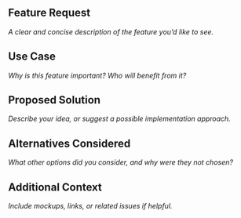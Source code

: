 ## Feature Request
_A clear and concise description of the feature you’d like to see._
## Use Case
_Why is this feature important? Who will benefit from it?_
## Proposed Solution
_Describe your idea, or suggest a possible implementation approach._
## Alternatives Considered
_What other options did you consider, and why were they not chosen?_
## Additional Context
_Include mockups, links, or related issues if helpful._
